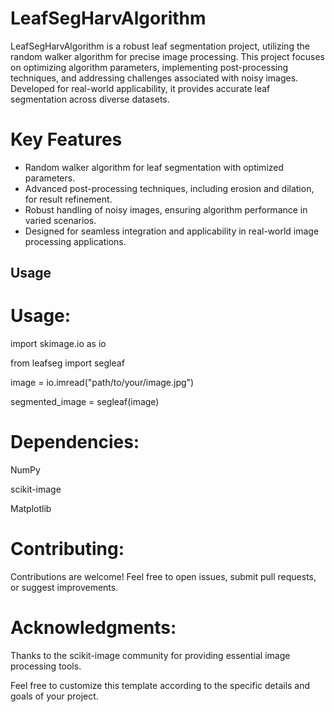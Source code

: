 # LeafSegHarvAlgorithm

LeafSegHarvAlgorithm is a robust leaf segmentation project, utilizing the random walker algorithm for precise image processing. This project focuses on optimizing algorithm parameters, implementing post-processing techniques, and addressing challenges associated with noisy images. Developed for real-world applicability, it provides accurate leaf segmentation across diverse datasets.

# Key Features

- Random walker algorithm for leaf segmentation with optimized parameters.
- Advanced post-processing techniques, including erosion and dilation, for result refinement.
- Robust handling of noisy images, ensuring algorithm performance in varied scenarios.
- Designed for seamless integration and applicability in real-world image processing applications.

## Usage

# Usage:
import skimage.io as io

from leafseg import segleaf

image = io.imread("path/to/your/image.jpg")

segmented_image = segleaf(image)

# Dependencies:

NumPy

scikit-image

Matplotlib

# Contributing:

Contributions are welcome! Feel free to open issues, submit pull requests, or suggest improvements.

# Acknowledgments:
Thanks to the scikit-image community for providing essential image processing tools.

Feel free to customize this template according to the specific details and goals of your project.




